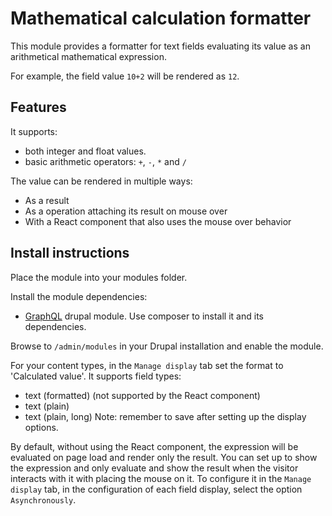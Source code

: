 Mathematical calculation formatter
=================================

This module provides a formatter for text fields evaluating its value as an arithmetical mathematical expression.

For example, the field value `10+2` will be rendered as `12`.

Features
--------

It supports:
 - both integer and float values.
 - basic arithmetic operators: `+`, `-`, `*` and `/`

The value can be rendered in multiple ways:
 - As a result
 - As a operation attaching its result on mouse over
 - With a React component that also uses the mouse over behavior

Install instructions
--------------------

Place the module into your modules folder.

Install the module dependencies:
 - [GraphQL](https://www.drupal.org/project/graphql) drupal module. Use composer to install it and its dependencies.

Browse to `/admin/modules` in your Drupal installation and enable the module.

For your content types, in the `Manage display` tab set the format to 'Calculated value'. It supports field types:
 - text (formatted) (not supported by the React component)
 - text (plain)
 - text (plain, long)
Note: remember to save after setting up the display options.

By default, without using the React component, the expression will be evaluated on page load and render only the result. You can set up to show the expression and only evaluate and show the result when the visitor interacts with it with placing the mouse on it. To configure it in the `Manage display` tab, in the configuration of each field display, select the option `Asynchronously`.

